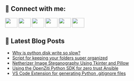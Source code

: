 ## 🔎 Connect with me:
[<img height="32" width="40" src="https://cdn.jsdelivr.net/npm/simple-icons@v5/icons/telegram.svg" />](https://t.me/bullbesh)
[<img height="32" width="40" src="https://cdn.jsdelivr.net/npm/simple-icons@v5/icons/vk.svg" />](https://vk.com/bullbesh)
[<img height="32" width="40" src="https://cdn.jsdelivr.net/npm/simple-icons@v5/icons/twitter.svg" />](https://twitter.com/bullbesh1)
[<img height="32" width="40" src="https://cdn.jsdelivr.net/npm/simple-icons@v5/icons/instagram.svg" />](https://www.instagram.com/bullbesh)
[<img height="32" width="40" src="https://cdn.jsdelivr.net/npm/simple-icons@v5/icons/reddit.svg" />](https://www.reddit.com/user/bullbesh)
[<img height="32" width="40" src="https://cdn.jsdelivr.net/npm/simple-icons@v5/icons/youtube.svg" />](https://www.youtube.com/channel/UCtfjRs6uzgq5mfm8S06WTcg)

## 📕 Latest Blog Posts
<!-- BLOG-POST-LIST:START -->
- [Why is python disk write so slow?](https://www.reddit.com/r/Python/comments/vn0hff/why_is_python_disk_write_so_slow/)
- [Script for keeping your folders super organized](https://www.reddit.com/r/Python/comments/vmzl3e/script_for_keeping_your_folders_super_organized/)
- [Netherizer Image Steganography Using Tkinter and Pillow](https://www.reddit.com/r/Python/comments/vmzg3l/netherizer_image_steganography_using_tkinter_and/)
- [Using the OpenZiti Python SDK for zero trust Ansible](https://www.reddit.com/r/Python/comments/vmw9dh/using_the_openziti_python_sdk_for_zero_trust/)
- [VS Code Extension for generating Python .gitignore files](https://www.reddit.com/r/Python/comments/vmuj5a/vs_code_extension_for_generating_python_gitignore/)
<!-- BLOG-POST-LIST:END -->
